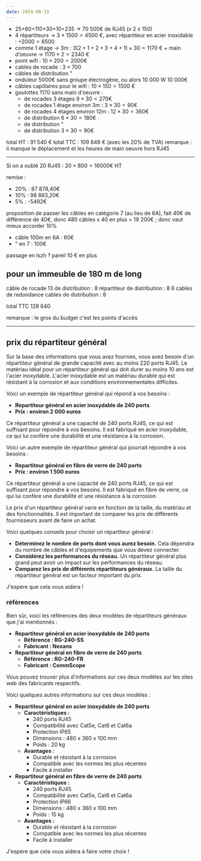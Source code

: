 ```yaml
---
date: 2024-08-19
---
```

- 25+60+110+30+10=235  -> 70 500€ de RJ45 (x 2 x 150)
- 4 répartiteurs -> $3 \times 1500= 4 500$ €, avec répartiteur en acier inoxidable : $+2000=6500$
- comme 1 étage -> 3m : $3(2+1+2+3+4+1) \times 30=1170$ € $+ \text{ main d'oeuvre}$ -> $1170 \times 2=2340$ €
- point wifi : $10 \times 200=2000$€
- cables de rocade : $3 \times 700$
- câbles de distribution "
- onduleur 5000€ sans groupe électrogène, ou alors 10 000 W 10 000€
- câbles capillaires pour le wifi : $10 \times 150=1500$ €
- goulottes 1170 sans main d'oeuvre :
	- de rocades 3 étages $9 \times 30=270$€
	- de rocades 1 étage environ 3m : $3 \times 30=90$€
	- de rocades 4 étages environ 12m : $12 \times 30=360$€
	- de distribution $6 \times 30=180$€
	- de distribution "
	- de distribution $3 \times 30=90$€

total HT : 91 540 €
total TTC : 109 848 € (avec les 20% de TVA)
remarque : il manque le déplacement et les heures de main oeuvre hors RJ45
___
Si on a oublé 20 RJ45 : $20 \times 800=16 000$€ HT

remise :
- 20% : 87 878,40€
- 10% : 98 863,20€
- 5% : -5492€

proposition de passer les câbles en catégorie 7 (au lieu de 6A), fait 40€ de différence de 40€, donc 480 câbles x 40 en plus = 19 200€ ; donc vaut mieux accorder 10%
- câble 100m en 6A : 60€
- " en 7 : 100€

passage en lszh ? pareil 10 € en plus

## pour un immeuble de 180 m de long
câble de rocade 13
de distribution : 8
répartiteur de distribution : 8
6 cables de redondance
cables de distribution : 8

total TTC 128 640

remarque : le gros du budget c'est les points d'accès
___
## prix du répartiteur général
Sur la base des informations que vous avez fournies, vous avez besoin d'un répartiteur général de grande capacité avec au moins 220 ports RJ45. Le matériau idéal pour un répartiteur général qui doit durer au moins 10 ans est l'acier inoxydable. L'acier inoxydable est un matériau durable qui est résistant à la corrosion et aux conditions environnementales difficiles.

Voici un exemple de répartiteur général qui répond à vos besoins :

- **Repartiteur général en acier inoxydable de 240 ports**
- **Prix : environ 2 000 euros**

Ce répartiteur général a une capacité de 240 ports RJ45, ce qui est suffisant pour répondre à vos besoins. Il est fabriqué en acier inoxydable, ce qui lui confère une durabilité et une résistance à la corrosion.

Voici un autre exemple de répartiteur général qui pourrait répondre à vos besoins :

- **Repartiteur général en fibre de verre de 240 ports**
- **Prix : environ 1 500 euros**

Ce répartiteur général a une capacité de 240 ports RJ45, ce qui est suffisant pour répondre à vos besoins. Il est fabriqué en fibre de verre, ce qui lui confère une durabilité et une résistance à la corrosion.

Le prix d'un répartiteur général varie en fonction de la taille, du matériau et des fonctionnalités. Il est important de comparer les prix de différents fournisseurs avant de faire un achat.

Voici quelques conseils pour choisir un répartiteur général :

- **Déterminez le nombre de ports dont vous aurez besoin.** Cela dépendra du nombre de câbles et d'équipements que vous devez connecter.
- **Considérez les performances du réseau.** Un répartiteur général plus grand peut avoir un impact sur les performances du réseau.
- **Comparez les prix de différents répartiteurs généraux.** La taille du répartiteur général est un facteur important du prix.

J'espère que cela vous aidera !
### références
Bien sûr, voici les références des deux modèles de répartiteurs généraux que j'ai mentionnés :

- **Repartiteur général en acier inoxydable de 240 ports**
    - **Référence : RG-240-SS**
    - **Fabricant : Nexans**
- **Repartiteur général en fibre de verre de 240 ports**
    - **Référence : RG-240-FR**
    - **Fabricant : CommScope**

Vous pouvez trouver plus d'informations sur ces deux modèles sur les sites web des fabricants respectifs.

Voici quelques autres informations sur ces deux modèles :

- **Repartiteur général en acier inoxydable de 240 ports**
    - **Caractéristiques :**
        - 240 ports RJ45
        - Compatibilité avec Cat5e, Cat6 et Cat6a
        - Protection IP65
        - Dimensions : 480 x 360 x 100 mm
        - Poids : 20 kg
    - **Avantages :**
        - Durable et résistant à la corrosion
        - Compatible avec les normes les plus récentes
        - Facile à installer
- **Repartiteur général en fibre de verre de 240 ports**
    - **Caractéristiques :**
        - 240 ports RJ45
        - Compatibilité avec Cat5e, Cat6 et Cat6a
        - Protection IP66
        - Dimensions : 480 x 360 x 100 mm
        - Poids : 15 kg
    - **Avantages :**
        - Durable et résistant à la corrosion
        - Compatible avec les normes les plus récentes
        - Facile à installer

J'espère que cela vous aidera à faire votre choix !
